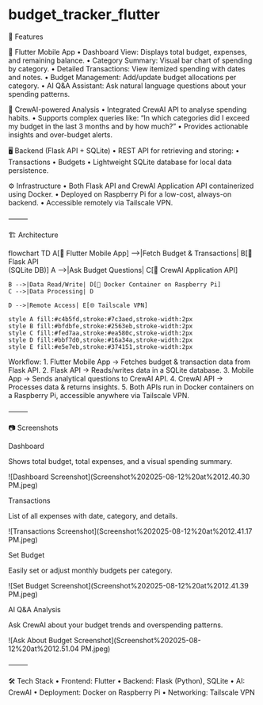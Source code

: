 # budget_tracker_flutter

🚀 Features

📱 Flutter Mobile App
	•	Dashboard View: Displays total budget, expenses, and remaining balance.
	•	Category Summary: Visual bar chart of spending by category.
	•	Detailed Transactions: View itemized spending with dates and notes.
	•	Budget Management: Add/update budget allocations per category.
	•	AI Q&A Assistant: Ask natural language questions about your spending patterns.

🧠 CrewAI-powered Analysis
	•	Integrated CrewAI API to analyse spending habits.
	•	Supports complex queries like:
“In which categories did I exceed my budget in the last 3 months and by how much?”
	•	Provides actionable insights and over-budget alerts.

🖥 Backend (Flask API + SQLite)
	•	REST API for retrieving and storing:
	•	Transactions
	•	Budgets
	•	Lightweight SQLite database for local data persistence.

⚙ Infrastructure
	•	Both Flask API and CrewAI Application API containerized using Docker.
	•	Deployed on Raspberry Pi for a low-cost, always-on backend.
	•	Accessible remotely via Tailscale VPN.

⸻

🏗 Architecture

flowchart TD
    A[📱 Flutter Mobile App] -->|Fetch Budget & Transactions| B[🔹 Flask API<br>(SQLite DB)]
    A -->|Ask Budget Questions| C[🧠 CrewAI Application API]

    B -->|Data Read/Write| D[🐳 Docker Container on Raspberry Pi]
    C -->|Data Processing| D

    D -->|Remote Access| E[🌐 Tailscale VPN]

    style A fill:#c4b5fd,stroke:#7c3aed,stroke-width:2px
    style B fill:#bfdbfe,stroke:#2563eb,stroke-width:2px
    style C fill:#fed7aa,stroke:#ea580c,stroke-width:2px
    style D fill:#bbf7d0,stroke:#16a34a,stroke-width:2px
    style E fill:#e5e7eb,stroke:#374151,stroke-width:2px
	
Workflow:
	1.	Flutter Mobile App → Fetches budget & transaction data from Flask API.
	2.	Flask API → Reads/writes data in a SQLite database.
	3.	Mobile App → Sends analytical questions to CrewAI API.
	4.	CrewAI API → Processes data & returns insights.
	5.	Both APIs run in Docker containers on a Raspberry Pi, accessible anywhere via Tailscale VPN.

⸻

📷 Screenshots

Dashboard

Shows total budget, total expenses, and a visual spending summary.

![Dashboard Screenshot](Screenshot%202025-08-12%20at%2012.40.30 PM.jpeg)

Transactions

List of all expenses with date, category, and details.

![Transactions Screenshot](Screenshot%202025-08-12%20at%2012.41.17 PM.jpeg)

Set Budget

Easily set or adjust monthly budgets per category.

![Set Budget Screenshot](Screenshot%202025-08-12%20at%2012.41.39 PM.jpeg)

AI Q&A Analysis

Ask CrewAI about your budget trends and overspending patterns.

![Ask About Budget Screenshot](Screenshot%202025-08-12%20at%2012.51.04 PM.jpeg)

⸻

🛠 Tech Stack
	•	Frontend: Flutter
	•	Backend: Flask (Python), SQLite
	•	AI: CrewAI
	•	Deployment: Docker on Raspberry Pi
	•	Networking: Tailscale VPN
